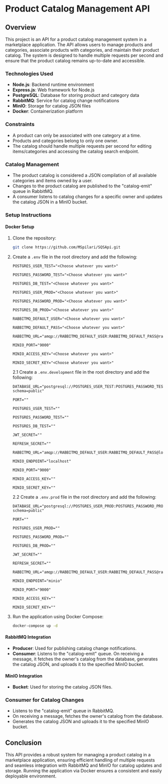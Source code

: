 # Product Catalog Management API

## Overview

This project is an API for a product catalog management system in a marketplace application. The API allows users to manage products and categories, associate products with categories, and maintain their product catalog. The system is designed to handle multiple requests per second and ensure that the product catalog remains up-to-date and accessible.

### Technologies Used

- **Node.js**: Backend runtime environment
- **Express.js**: Web framework for Node.js
- **PostgreSQL**: Database for storing product and category data
- **RabbitMQ**: Service for catalog change notifications
- **MinIO**: Storage for catalog JSON files
- **Docker**: Containerization platform

### Constraints

- A product can only be associated with one category at a time.
- Products and categories belong to only one owner.
- The catalog should handle multiple requests per second for editing items/categories and accessing the catalog search endpoint.

### Catalog Management

- The product catalog is considered a JSON compilation of all available categories and items owned by a user.
- Changes to the product catalog are published to the "catalog-emit" queue in RabbitMQ.
- A consumer listens to catalog changes for a specific owner and updates the catalog JSON in a MinIO bucket.

### Setup Instructions

#### Docker Setup

1. Clone the repository:
    ```bash
    git clone https://github.com/MSpilari/SQSApi.git
    
    ```

2. Create a `.env` file in the root directory and add the following:
    ```plaintext
    POSTGRES_USER_TEST="<Choose whatever you want>"
    
    POSTGRES_PASSWORD_TEST="<Choose whatever you want>"
    
    POSTGRES_DB_TEST="<Choose whatever you want>"
    
    POSTGRES_USER_PROD="<Choose whatever you want>"
    
    POSTGRES_PASSWORD_PROD="<Choose whatever you want>"
    
    POSTGRES_DB_PROD="<Choose whatever you want>"
    
    RABBITMQ_DEFAULT_USER="<Choose whatever you want>"
    
    RABBITMQ_DEFAULT_PASS="<Choose whatever you want>"
    
    RABBITMQ_URL="amqp://RABBITMQ_DEFAULT_USER:RABBITMQ_DEFAULT_PASS@rabbitmq:5672/" 
    
    MINIO_PORT="9000"
    
    MINIO_ACCESS_KEY="<Choose whatever you want>"
    
    MINIO_SECRET_KEY="<Choose whatever you want>"
   ```
   2.1 Create a `.env.development` file in the root directory and add the following:
    ```plaintext
    DATABASE_URL="postgresql://POSTGRES_USER_TEST:POSTGRES_PASSWORD_TEST@localhost:3335/POSTGRES_DB_TEST?schema=public"
    
    PORT=""
    
    POSTGRES_USER_TEST=""
    
    POSTGRES_PASSWORD_TEST=""
    
    POSTGRES_DB_TEST=""
    
    JWT_SECRET=""
    
    REFRESH_SECRET=""
    
    RABBITMQ_URL="amqp://RABBITMQ_DEFAULT_USER:RABBITMQ_DEFAULT_PASS@localhost:5672/"
    
    MINIO_ENDPOINT="localhost" 
    
    MINIO_PORT="9000"
    
    MINIO_ACCESS_KEY=""
    
    MINIO_SECRET_KEY=""
   ``` 
   2.2 Create a `.env.prod` file in the root directory and add the following:
    ```plaintext
    DATABASE_URL="postgresql://POSTGRES_USER_PROD:POSTGRES_PASSWORD_PROD@db_prod:5432/POSTGRES_DB_PROD?schema=public"
    
    PORT=""
    
    POSTGRES_USER_PROD=""
    
    POSTGRES_PASSWORD_PROD=""
    
    POSTGRES_DB_PROD=""
    
    JWT_SECRET=""
    
    REFRESH_SECRET=""
    
    RABBITMQ_URL="amqp://RABBITMQ_DEFAULT_USER:RABBITMQ_DEFAULT_PASS@rabbitmq:5672/"
    
    MINIO_ENDPOINT="minio" 
    
    MINIO_PORT="9000"
    
    MINIO_ACCESS_KEY=""
    
    MINIO_SECRET_KEY=""
   ``` 

3. Run the application using Docker Compose:
    ```bash
    docker-compose up -d
    ```

#### RabbitMQ Integration

- **Producer**: Used for publishing catalog change notifications.
- **Consumer**: Listens to the "catalog-emit" queue. On receiving a message, it fetches the owner's catalog from the database, generates the catalog JSON, and uploads it to the specified MinIO bucket.

#### MinIO Integration

- **Bucket**: Used for storing the catalog JSON files.

### Consumer for Catalog Changes

- Listens to the "catalog-emit" queue in RabbitMQ.
- On receiving a message, fetches the owner's catalog from the database.
- Generates the catalog JSON and uploads it to the specified MinIO bucket.

## Conclusion

This API provides a robust system for managing a product catalog in a marketplace application, ensuring efficient handling of multiple requests and seamless integration with RabbitMQ and MinIO for catalog updates and storage. Running the application via Docker ensures a consistent and easily deployable environment.
